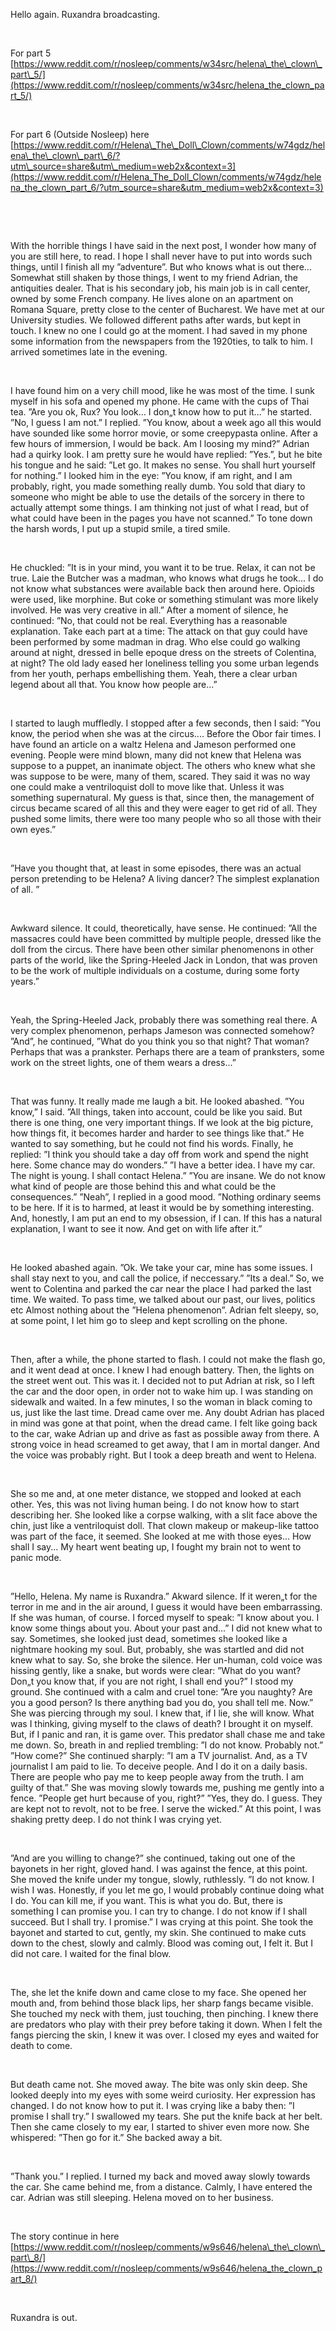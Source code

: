 Hello again. Ruxandra broadcasting.

&#x200B;

For part 5 [https://www.reddit.com/r/nosleep/comments/w34src/helena\_the\_clown\_part\_5/](https://www.reddit.com/r/nosleep/comments/w34src/helena_the_clown_part_5/)

&#x200B;

For part 6 (Outside Nosleep) here [https://www.reddit.com/r/Helena\_The\_Doll\_Clown/comments/w74gdz/helena\_the\_clown\_part\_6/?utm\_source=share&utm\_medium=web2x&context=3](https://www.reddit.com/r/Helena_The_Doll_Clown/comments/w74gdz/helena_the_clown_part_6/?utm_source=share&utm_medium=web2x&context=3)

&#x200B;

&#x200B;

With the horrible things I have said in the next post, I wonder how many of you are still here, to read. I hope I shall never have to put into words such things, until I finish all my ”adventure”. But who knows what is out there...  Somewhat still shaken by those things, I went to my friend Adrian, the antiquities dealer. That is his secondary job, his main job is in call center, owned by some French company. He lives alone on an apartment on Romana Square, pretty close to the center of Bucharest. We have met at our University studies. We followed different paths after wards, but kept in touch. I knew no one I could go at the moment. I had saved in my phone some information from the newspapers from the 1920ties, to talk to him. I arrived sometimes late in the evening.

&#x200B;

I have found him on a very chill mood, like he was most of the time. I sunk myself in his sofa and opened my phone. He came with the cups of Thai tea. ”Are you ok, Rux? You look... I don„t know how to put it...” he started. ”No, I guess I am not.” I replied. ”You know, about a week ago all this would have sounded like some horror movie, or some creepypasta online. After a few hours of immersion, I would be back. Am I loosing my mind?” Adrian had a quirky look. I am pretty sure he would have replied: ”Yes.”, but he bite his tongue and he said: ”Let go. It makes no sense. You shall hurt yourself for nothing.” I looked him in the eye: ”You know, if am right, and I am probably, right, you made something really dumb. You sold that diary to someone who might be able to use the details of the sorcery in there to actually attempt some things. I am thinking not just of what I read, but of what could have been in the pages you have not scanned.” To tone down the harsh words, I put up a stupid smile, a tired smile.

&#x200B;

He chuckled: ”It is in your mind, you want it to be true. Relax, it can not be true. Laie the Butcher was a madman, who knows what drugs he took... I do not know what substances were available back then around here. Opioids were used, like morphine. But coke or something stimulant was more likely involved. He was very creative in all.” After a moment of silence, he continued: ”No, that could not be real. Everything has a reasonable explanation. Take each part at a time: The attack on that guy could have been performed by some madman in drag. Who else could go walking around at night, dressed in belle epoque dress on the streets of Colentina, at night? The old lady eased her loneliness telling you some urban legends from her youth, perhaps embellishing them. Yeah, there a clear urban legend about all that. You know how people are...”

&#x200B;

I started to laugh muffledly. I stopped after a few seconds, then I said: ”You know, the period when she was at the circus.... Before the Obor fair times. I have found an article on a waltz Helena and Jameson performed one evening. People were mind blown, many did not knew that Helena was suppose to a puppet, an inanimate object. The others who knew what she was suppose to be were, many of them, scared. They said it was no way one could make a ventriloquist doll to move like that. Unless it was something supernatural. My guess is that, since then, the management of circus became scared of all this and they were eager to get rid of all. They pushed some limits, there were too many people who so all those with their own eyes.”

&#x200B;

”Have you thought that, at least in some episodes, there was an actual person pretending to be Helena? A living dancer? The simplest explanation of all. ”

&#x200B;

Awkward silence. It could, theoretically, have sense. He continued: ”All the massacres could have been committed by multiple people, dressed like the doll from the circus. There have been other similar phenomenons in other parts of the world, like the Spring-Heeled Jack in London, that was proven to be the work of multiple individuals on a costume, during some forty years.”

&#x200B;

Yeah, the Spring-Heeled Jack, probably there was something real there. A very complex phenomenon, perhaps Jameson was connected somehow? ”And”, he continued, ”What do you think you so that night? That woman? Perhaps that was a prankster. Perhaps there are a team of pranksters, some work on the street lights, one of them wears a dress...”

&#x200B;

That was funny. It really made me laugh a bit. He looked abashed. ”You know,” I said. ”All things, taken into account, could be like you said. But there is one thing, one very important things. If we look at the big picture, how things fit, it becomes harder and harder to see things like that.” He wanted to say something, but he could not find his words. Finally, he replied: ”I  think you should take  a day off from work and spend the night here. Some chance may do wonders.” ”I have a better idea. I have my car. The night is young. I shall contact Helena.” ”You are insane. We do not know what kind of people are those behind this and what could be the consequences.” ”Neah”, I replied in a good mood. ”Nothing ordinary seems to be here. If it is to harmed, at least it would be by something interesting. And, honestly, I am put an end to my obsession, if I can. If this has a natural explanation, I want to see it now. And get on with life after it.”

&#x200B;

He looked abashed again. ”Ok. We take your car, mine has some issues. I shall stay next to you, and call the police, if neccessary.” ”Its a deal.” So, we went to Colentina and parked the car near the place I had parked the last time.  We waited. To pass time, we talked about our past, our lives, politics etc Almost nothing about the ”Helena phenomenon”. Adrian felt sleepy, so, at some point, I let him go to sleep and kept scrolling on the phone.

&#x200B;

Then, after a while, the phone started to flash. I could not make the flash go, and it went dead at once. I knew I had enough battery. Then, the lights on the street went out. This was it. I decided not to put Adrian at risk, so I left the car and the door open, in order not to wake him up. I was standing on sidewalk and waited. In a few minutes, I so the woman in black coming to us, just like the last time. Dread came over me. Any doubt Adrian has placed in mind was gone at that point, when the dread came. I felt like going back to the car, wake Adrian up and drive as fast as possible away from there. A strong voice in head screamed to get away, that I am in mortal danger. And the voice was probably right. But I took a deep breath and went to Helena.

&#x200B;

She so me and, at one meter distance, we stopped and looked at each other. Yes, this was not living human being. I do not know how to start describing her. She looked like a corpse walking, with a slit face above the chin, just like a ventriloquist doll. That clown makeup or makeup-like tattoo was part of the face, it seemed. She looked at me with those eyes... How shall I say... My heart went beating up, I fought my brain not to went to panic mode.

&#x200B;

”Hello, Helena. My name is Ruxandra.” Akward silence. If it weren„t for the terror in me and in the air around, I guess it would have been embarrassing. If she was human, of course. I forced myself to speak: ”I know about you. I know some things about you. About your past and...” I did not knew what to say. Sometimes, she looked just dead, sometimes she looked like a nightmare hooking my soul. But, probably, she was startled and did not knew what to say. So, she broke the silence. Her un-human, cold voice was hissing gently, like a snake, but words were clear: ”What do you want? Don„t you know that, if you are not right, I shall end you?” I stood my ground. She continued with a calm and cruel tone: ”Are you naughty? Are you a good person? Is there anything bad you do, you shall tell me. Now.” She was piercing through my soul. I knew that, if I lie, she will know. What was I thinking, giving myself to the claws of death? I brought it on myself. But, if I panic and ran, it is game over. This predator shall chase me and take me down. So, breath in and replied trembling: ”I do not know. Probably not.” ”How come?” She continued sharply: ”I am a TV journalist. And, as a TV journalist I am paid to lie. To deceive people. And I do it on a daily basis. There are people who pay me to keep people away from the truth. I am guilty of that.” She was moving slowly towards me, pushing me gently into a fence. ”People get hurt because of you, right?” ”Yes, they do. I guess. They are kept not to revolt, not to be free. I serve the wicked.” At this point, I was shaking pretty deep. I do not think I was crying yet.

&#x200B;

”And are you willing to change?” she continued, taking out one of the bayonets in her right, gloved hand. I was against the fence, at this point. She moved the knife under my tongue, slowly, ruthlessly. ”I do not know. I wish I was. Honestly, if you let me go, I would probably continue doing what I do. You can kill me, if you want. This is what you do. But, there is something I can promise you. I can try to change. I do not know if I shall succeed. But I shall try. I promise.” I was crying at this point. She took the bayonet and started to cut, gently, my skin. She continued to make cuts down to the chest, slowly and calmly. Blood was coming out, I felt it. But I did not care. I waited for the final blow.

&#x200B;

The, she let the knife down and came close to my face. She opened her mouth and, from behind those black lips, her sharp fangs became visible. She touched my neck with them, just touching, then pinching. I knew there are predators who play with their prey before taking it down. When I felt the fangs piercing the skin, I knew it was over. I closed my eyes and waited for death to come.

&#x200B;

But death came not. She moved away. The bite was only skin deep. She looked deeply into my eyes with some weird curiosity. Her expression has changed. I do not know how to put it. I was crying like a baby then: ”I promise I shall try.” I swallowed my tears. She put the knife back at her belt. Then she came closely to my ear, I started to shiver even more now. She whispered: ”Then go for it.” She backed away a bit.

&#x200B;

”Thank you.” I replied. I turned my back and moved away slowly towards the car. She came behind me, from a distance. Calmly, I have entered the car. Adrian was still sleeping. Helena moved on to her business.

&#x200B;

The story continue in here [https://www.reddit.com/r/nosleep/comments/w9s646/helena\_the\_clown\_part\_8/](https://www.reddit.com/r/nosleep/comments/w9s646/helena_the_clown_part_8/)

&#x200B;

Ruxandra is out.